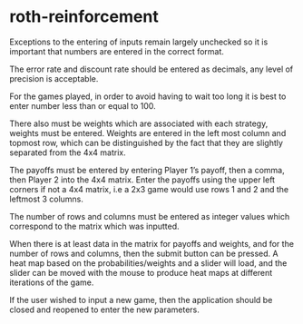 # roth-reinforcement

Exceptions to the entering of inputs remain largely unchecked so it is important that numbers are entered in the correct format. 

The error rate and discount rate should be entered as decimals, any level of precision is acceptable.

For the games played, in order to avoid having to wait too long it is best to enter number less than or equal to 100. 

There also must be weights which are associated with each strategy, weights must be entered. Weights are entered in the left most column and topmost row, which can be distinguished by the fact that they are slightly separated from the 4x4 matrix. 

The payoffs must be entered by entering Player 1’s payoff, then a comma, then Player 2 into the 4x4 matrix.  Enter the payoffs using the upper left corners if not a 4x4 matrix, i.e a 2x3 game would use rows 1 and 2 and the leftmost 3 columns. 

The number of rows and columns must be entered as integer values which correspond to the matrix which was inputted.

When there is at least data in the matrix for payoffs and weights, and for the number of rows and columns, then the submit button can be pressed. A heat map based on the probabilities/weights and a slider will load, and the slider can be moved with the mouse to produce heat maps at different iterations of the game. 

If the user wished to input a new game, then the application should be closed and reopened to enter the new parameters. 
